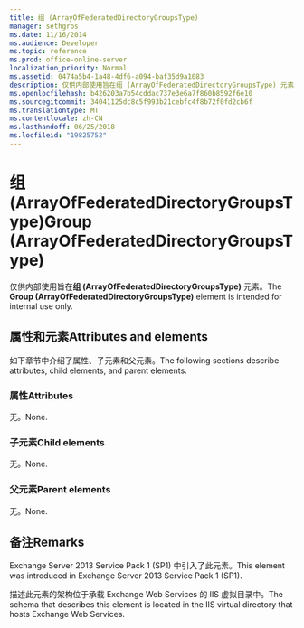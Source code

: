 ```yaml
---
title: 组 (ArrayOfFederatedDirectoryGroupsType)
manager: sethgros
ms.date: 11/16/2014
ms.audience: Developer
ms.topic: reference
ms.prod: office-online-server
localization_priority: Normal
ms.assetid: 0474a5b4-1a48-4df6-a094-baf35d9a1083
description: 仅供内部使用旨在组 (ArrayOfFederatedDirectoryGroupsType) 元素。
ms.openlocfilehash: b426203a7b54cddac737e3e6a7f860b8592f6e10
ms.sourcegitcommit: 34041125dc8c5f993b21cebfc4f8b72f0fd2cb6f
ms.translationtype: MT
ms.contentlocale: zh-CN
ms.lasthandoff: 06/25/2018
ms.locfileid: "19825752"
---
```

# <a name="group-arrayoffederateddirectorygroupstype"></a><span data-ttu-id="e95e9-103">组 (ArrayOfFederatedDirectoryGroupsType)</span><span class="sxs-lookup"><span data-stu-id="e95e9-103">Group (ArrayOfFederatedDirectoryGroupsType)</span></span>

<span data-ttu-id="e95e9-104">仅供内部使用旨在**组 (ArrayOfFederatedDirectoryGroupsType)** 元素。</span><span class="sxs-lookup"><span data-stu-id="e95e9-104">The **Group (ArrayOfFederatedDirectoryGroupsType)** element is intended for internal use only.</span></span> 

## <a name="attributes-and-elements"></a><span data-ttu-id="e95e9-105">属性和元素</span><span class="sxs-lookup"><span data-stu-id="e95e9-105">Attributes and elements</span></span>

<span data-ttu-id="e95e9-106">如下章节中介绍了属性、子元素和父元素。</span><span class="sxs-lookup"><span data-stu-id="e95e9-106">The following sections describe attributes, child elements, and parent elements.</span></span>
  
### <a name="attributes"></a><span data-ttu-id="e95e9-107">属性</span><span class="sxs-lookup"><span data-stu-id="e95e9-107">Attributes</span></span>

<span data-ttu-id="e95e9-108">无。</span><span class="sxs-lookup"><span data-stu-id="e95e9-108">None.</span></span>
  
### <a name="child-elements"></a><span data-ttu-id="e95e9-109">子元素</span><span class="sxs-lookup"><span data-stu-id="e95e9-109">Child elements</span></span>

<span data-ttu-id="e95e9-110">无。</span><span class="sxs-lookup"><span data-stu-id="e95e9-110">None.</span></span>
  
### <a name="parent-elements"></a><span data-ttu-id="e95e9-111">父元素</span><span class="sxs-lookup"><span data-stu-id="e95e9-111">Parent elements</span></span>

<span data-ttu-id="e95e9-112">无。</span><span class="sxs-lookup"><span data-stu-id="e95e9-112">None.</span></span>
  
## <a name="remarks"></a><span data-ttu-id="e95e9-113">备注</span><span class="sxs-lookup"><span data-stu-id="e95e9-113">Remarks</span></span>

<span data-ttu-id="e95e9-114">Exchange Server 2013 Service Pack 1 (SP1) 中引入了此元素。</span><span class="sxs-lookup"><span data-stu-id="e95e9-114">This element was introduced in Exchange Server 2013 Service Pack 1 (SP1).</span></span>
  
<span data-ttu-id="e95e9-115">描述此元素的架构位于承载 Exchange Web Services 的 IIS 虚拟目录中。</span><span class="sxs-lookup"><span data-stu-id="e95e9-115">The schema that describes this element is located in the IIS virtual directory that hosts Exchange Web Services.</span></span>
  

